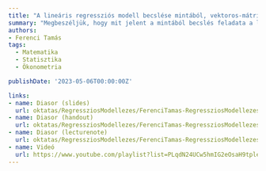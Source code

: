 ```yaml
---
title: "A lineáris regressziós modell becslése mintából, vektoros-mátrixos formalizmus, az OLS-becslő"
summary: "Megbeszéljük, hogy mit jelent a mintából becslés feladata a lineáris regressziós modellnél, majd megnézzük a legfontosabb becslőt: a közönséges legkisebb négyzetek (OLS) becslőt. Mindehhez vektoros-mátrixos formalizmussal írjuk fel a feladatot. Ezt követően kitérünk a modell többszörös determinációs együtthatóval történő jellemzésére, és a négyzetösszeg-felbontásra."
authors:
- Ferenci Tamás
tags:
  - Matematika
  - Statisztika
  - Ökonometria

publishDate: '2023-05-06T00:00:00Z'

links:
- name: Diasor (slides)
  url: oktatas/RegressziosModellezes/FerenciTamas-RegressziosModellezes-ALinearisRegressziosModellBecslese-slides.pdf
- name: Diasor (handout)
  url: oktatas/RegressziosModellezes/FerenciTamas-RegressziosModellezes-ALinearisRegressziosModellBecslese-handout.pdf
- name: Diasor (lecturenote)
  url: oktatas/RegressziosModellezes/FerenciTamas-RegressziosModellezes-ALinearisRegressziosModellBecslese-lecturenote.pdf
- name: Videó
  url: https://www.youtube.com/playlist?list=PLqdN24UCw5hmIG2eOsaH9tpleuppR_ssG
---
```

